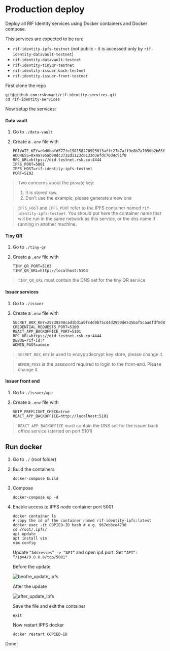 # Production deploy

Deploy all RIF Identity services using Docker containers and Docker compose.

This services are expected to be run:

- `rif-identity-ipfs-testnet` (not public - it is accessed only by `rif-identity-datavault-testnet`)
- `rif-identity-datavault-testnet`
- `rif-identity-tinyqr-testnet`
- `rif-identity-issuer-back-testnet`
- `rif-identity-issuer-front-testnet`

First clone the repo

```
git@github.com:rsksmart/rif-identity-services.git
cd rif-identity-services
```

Now setup the services:

#### Data vault

1. Go to `./data-vault`
2. Create a `.env` file with

    ```
    PRIVATE_KEY=c0d0bafd577fe198158270925613affc27b7aff9e8b7a7050b2b65f6eefd3083
    ADDRESS=0x4a795ab98dc3732d1123c6133d3efdc76d4c91f8
    RPC_URL=https://did.testnet.rsk.co:4444
    IPFS_PORT=5001
    IPFS_HOST=rif-identity-ipfs-testnet
    PORT=5102
    ```

> Two concerns about the private key:
> 1. It is stored raw.
> 2. Don't use the example, please generate a new one

> `IPFS_HOST` and `IPFS_PORT` refer to the IPFS container named `rif-identity-ipfs-testnet`. You should put here the container name that will be run in the same network as this service, or the dns name if running in another machine.

#### Tiny QR

1. Go to `./tiny-qr`
2. Create a `.env` file with

    ```
    TINY_QR_PORT=5103
    TINY_QR_URL=http://localhost:5103
    ```

> `TINY_QR_URL` must contain the DNS set for the tiny QR service

#### Issuer services

1. Go to `./issuer`
2. Create a `.env` file with

    ```
    SECRET_BOX_KEY=29739248cad1bd1a0fc4d9b75cd4d2990de535baf5caadfdf8d8f86664aa830c
    CREDENTIAL_REQUESTS_PORT=5100
    REACT_APP_BACKOFFICE_PORT=5101
    RPC_URL=https://did.testnet.rsk.co:4444
    DEBUG=rif-id:*
    ADMIN_PASS=admin
    ```

> `SECRET_BOX_KEY` is used to encypt/decrypt key store, please change it.

> `ADMIN_PASS` is the password required to login to the front-end. Please change it.

#### Issuer front end

1. Go to `./issuer/app`
2. Create a `.env` file with

    ```
    SKIP_PREFLIGHT_CHECK=true
    REACT_APP_BACKOFFICE=http://localhost:5101
    ```

> `REACT_APP_BACKOFFICE` must contain the DNS set for the issuer back office service (started on port 5101)

## Run docker

1. Go to `./` (root folder)
2. Build the containers

    ```
    docker-compose build
    ```
  
3. Compose

    ```
    docker-compose up -d
    ```
  
4. Enable access to IPFS node container port 5001

    ```
    docker container ls
    # copy the id of the container named rif-identity-ipfs:latest
    docker exec -it COPIED-ID bash # e.g. 967eb3ce4730
    cd /root/.ipfs/
    apt update
    apt install vim
    vim config
    ```

    Update `“Addresses” -> “API”` and open ip4 port. Set `“API”: “/ipv4/0.0.0.0/tcp/5001"`

    Before the update

    ![beofre_update_ipfs](./img/beofre_update_ipfs.png)

    After the update

    ![after_update_ipfs](./img/after_update_ipfs.png)

    Save the file and exit the container

    ```
    exit
    ```

    Now restart IPFS docker

    ```
    docker restart COPIED-ID
    ```
    
Done!
